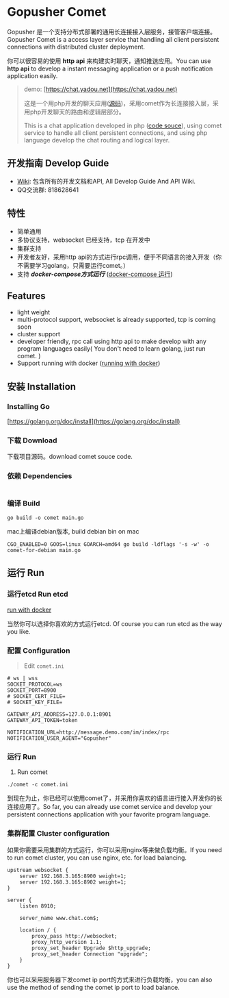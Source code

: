 # Gopusher Comet

Gopusher 是一个支持分布式部署的通用长连接接入层服务，接管客户端连接。Gopusher Comet is a access layer service that handling all client persistent connections with distributed cluster deployment.

你可以很容易的使用 **http api** 来构建实时聊天，通知推送应用。You can use **http api** to develop a instant messaging application or a push notification application easily.

> demo: [https://chat.yadou.net](https://chat.yadou.net)
>
> 这是一个用php开发的聊天应用([源码](https://github.com/Gopusher/laravel-chat))，采用comet作为长连接接入层，采用php开发聊天的路由和逻辑层部分。
>
> This is a chat application developed in php ([code souce](https://github.com/Gopusher/laravel-chat)), using comet service to handle all client persistent connections, and using php language develop the chat routing and  logical layer.

## 开发指南 Develop Guide

* [Wiki](https://github.com/Gopusher/comet/wiki): 包含所有的开发文档和API, All Develop Guide And API Wiki.
* QQ交流群: 818628641

## 特性

* 简单通用
* 多协议支持，websocket 已经支持，tcp 在开发中
* 集群支持
* 开发者友好，采用http api的方式进行rpc调用，便于不同语言的接入开发（你不需要学习golang，只需要运行comet。）
* 支持 ***docker-compose方式运行*** ([docker-compose 运行](https://github.com/Gopusher/awesome/tree/master/docker))

## Features

* light weight
* multi-protocol support, websocket is already supported, tcp is coming soon
* cluster support
* developer friendly, rpc call using http api to make develop with any program languages easily( You don't need to learn golang, just run comet. )
* Support running with docker  ([running with docker](https://github.com/Gopusher/awesome/tree/master/docker))

## 安装 Installation

### Installing Go

[https://golang.org/doc/install](https://golang.org/doc/install)

### 下载 Download

下载项目源码。download comet souce code.

### 依赖 Dependencies

```

```

### 编译 Build

```
go build -o comet main.go
```

mac上编译debian版本, build debian bin on mac
```
CGO_ENABLED=0 GOOS=linux GOARCH=amd64 go build -ldflags '-s -w' -o comet-for-debian main.go
```

## 运行 Run

### 运行etcd Run etcd

[run with docker](https://github.com/Gopusher/awesome/blob/master/docker/docker-compose.yml)

当然你可以选择你喜欢的方式运行etcd.  Of course you can run etcd as the way you like.

### 配置 Configuration

> Edit `comet.ini`

```
# ws | wss
SOCKET_PROTOCOL=ws
SOCKET_PORT=8900
# SOCKET_CERT_FILE=
# SOCKET_KEY_FILE=

GATEWAY_API_ADDRESS=127.0.0.1:8901
GATEWAY_API_TOKEN=token

NOTIFICATION_URL=http://message.demo.com/im/index/rpc
NOTIFICATION_USER_AGENT="Gopusher"
```

### 运行 Run
1. Run comet

```
./comet -c comet.ini
```
到现在为止，你已经可以使用comet了，并采用你喜欢的语言进行接入开发你的长连接应用了。So far, you can already use comet service and develop your persistent connections application with your favorite program language.

### 集群配置 Cluster configuration 

如果你需要采用集群的方式运行，你可以采用nginx等来做负载均衡。If you need to run comet cluster, you can use nginx, etc. for load balancing.

```
upstream websocket {
    server 192.168.3.165:8900 weight=1;
    server 192.168.3.165:8902 weight=1;
}

server {
    listen 8910;

    server_name www.chat.com$;

    location / {
        proxy_pass http://websocket;
        proxy_http_version 1.1;
        proxy_set_header Upgrade $http_upgrade;
        proxy_set_header Connection "upgrade";
    }
}
```

你也可以采用服务器下发comet ip port的方式来进行负载均衡，you can also use the method of sending the comet ip port to load balance.

